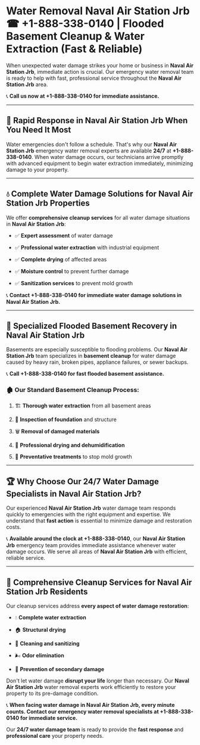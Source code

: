 # Water Removal Naval Air Station Jrb ☎ +1-888-338-0140 | Flooded Basement Cleanup & Water Extraction (Fast & Reliable)

When unexpected water damage strikes your home or business in **Naval Air Station Jrb**, immediate action is crucial. Our emergency water removal team is ready to help with fast, professional service throughout the **Naval Air Station Jrb** area. 

📞 **Call us now at +1-888-338-0140 for immediate assistance.**
---
## 🚀 Rapid Response in Naval Air Station Jrb When You Need It Most
Water emergencies don't follow a schedule. That's why our **Naval Air Station Jrb** emergency water removal experts are available **24/7** at **+1-888-338-0140**. When water damage occurs, our technicians arrive promptly with advanced equipment to begin water extraction immediately, minimizing damage to your property.
---
## 💧 Complete Water Damage Solutions for Naval Air Station Jrb Properties
We offer **comprehensive cleanup services** for all water damage situations in **Naval Air Station Jrb**:
- ✅ **Expert assessment** of water damage  
- ✅ **Professional water extraction** with industrial equipment  
- ✅ **Complete drying** of affected areas  
- ✅ **Moisture control** to prevent further damage  
- ✅ **Sanitization services** to prevent mold growth  
📞 **Contact +1-888-338-0140 for immediate water damage solutions in Naval Air Station Jrb.**
---
## 🌊 Specialized Flooded Basement Recovery in Naval Air Station Jrb
Basements are especially susceptible to flooding problems. Our **Naval Air Station Jrb** team specializes in **basement cleanup** for water damage caused by heavy rain, broken pipes, appliance failures, or sewer backups. 
📞 **Call +1-888-338-0140 for fast flooded basement assistance.**
### 🏚️ Our Standard Basement Cleanup Process:
1. 🏗️ **Thorough water extraction** from all basement areas  
2. 🔎 **Inspection of foundation** and structure  
3. 🗑️ **Removal of damaged materials**  
4. 💨 **Professional drying and dehumidification**  
5. 🚫 **Preventative treatments** to stop mold growth  
---
## 🏆 Why Choose Our 24/7 Water Damage Specialists in Naval Air Station Jrb?
Our experienced **Naval Air Station Jrb** water damage team responds quickly to emergencies with the right equipment and expertise. We understand that **fast action** is essential to minimize damage and restoration costs.
📞 **Available around the clock at +1-888-338-0140**, our **Naval Air Station Jrb** emergency team provides immediate assistance whenever water damage occurs. We serve all areas of **Naval Air Station Jrb** with efficient, reliable service.
---
## 🧹 Comprehensive Cleanup Services for Naval Air Station Jrb Residents
Our cleanup services address **every aspect of water damage restoration**:
- 💧 **Complete water extraction**  
- 🏠 **Structural drying**  
- 🧼 **Cleaning and sanitizing**  
- 🌬️ **Odor elimination**  
- 🚫 **Prevention of secondary damage**  
Don't let water damage **disrupt your life** longer than necessary. Our **Naval Air Station Jrb** water removal experts work efficiently to restore your property to its pre-damage condition.
📞 **When facing water damage in Naval Air Station Jrb, every minute counts. Contact our emergency water removal specialists at +1-888-338-0140 for immediate service.**
Our **24/7 water damage team** is ready to provide the **fast response** and **professional care** your property needs.
